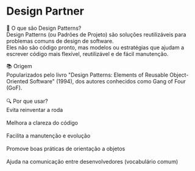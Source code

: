 # Design Partner

🎨 O que são Design Patterns?\
Design Patterns (ou Padrões de Projeto) são soluções reutilizáveis para problemas comuns de design de software.\
Eles não são código pronto, mas modelos ou estratégias que ajudam a escrever código mais flexível, reutilizável e de fácil manutenção.

📚 Origem\
Popularizados pelo livro "Design Patterns: Elements of Reusable Object-Oriented Software" (1994), dos autores conhecidos como Gang of Four (GoF).\
\
🔍 Por que usar?\
Evita reinventar a roda\
\
Melhora a clareza do código\
\
Facilita a manutenção e evolução\
\
Promove boas práticas de orientação a objetos\
\
Ajuda na comunicação entre desenvolvedores (vocabulário comum)

